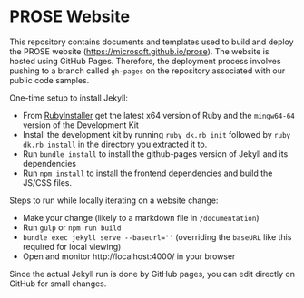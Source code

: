 # PROSE Website

This repository contains documents and templates used to build and deploy the PROSE website (https://microsoft.github.io/prose). The website is hosted using GitHub Pages. Therefore, the deployment process involves pushing to a branch called `gh-pages` on the repository associated with our public code samples.

One-time setup to install Jekyll:

  * From [RubyInstaller](http://rubyinstaller.org/downloads/) get the latest x64 version of Ruby and the `mingw64-64` version of the Development Kit
  * Install the development kit by running `ruby dk.rb init` followed by `ruby dk.rb install` in the directory you extracted it to.
  * Run `bundle install` to install the github-pages version of Jekyll and its dependencies
  * Run `npm install` to install the frontend dependencies and build the JS/CSS files.

Steps to run while locally iterating on a website change:

 * Make your change (likely to a markdown file in `/documentation`)
 * Run `gulp` or `npm run build`
 * `bundle exec jekyll serve --baseurl=''` (overriding the `baseURL` like this required for local viewing)
 * Open and monitor http://localhost:4000/ in your browser

Since the actual Jekyll run is done by GitHub pages, you can edit directly on GitHub for small changes.
